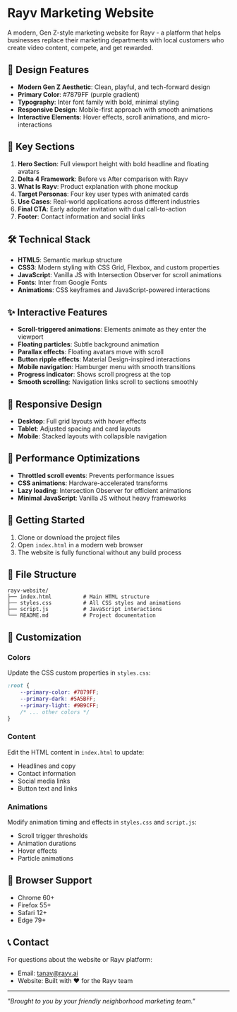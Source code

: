 # Rayv Marketing Website

A modern, Gen Z-style marketing website for Rayv - a platform that helps businesses replace their marketing departments with local customers who create video content, compete, and get rewarded.

## 🎨 Design Features

- **Modern Gen Z Aesthetic**: Clean, playful, and tech-forward design
- **Primary Color**: #7879FF (purple gradient)
- **Typography**: Inter font family with bold, minimal styling
- **Responsive Design**: Mobile-first approach with smooth animations
- **Interactive Elements**: Hover effects, scroll animations, and micro-interactions

## 🚀 Key Sections

1. **Hero Section**: Full viewport height with bold headline and floating avatars
2. **Delta 4 Framework**: Before vs After comparison with Rayv
3. **What Is Rayv**: Product explanation with phone mockup
4. **Target Personas**: Four key user types with animated cards
5. **Use Cases**: Real-world applications across different industries
6. **Final CTA**: Early adopter invitation with dual call-to-action
7. **Footer**: Contact information and social links

## 🛠️ Technical Stack

- **HTML5**: Semantic markup structure
- **CSS3**: Modern styling with CSS Grid, Flexbox, and custom properties
- **JavaScript**: Vanilla JS with Intersection Observer for scroll animations
- **Fonts**: Inter from Google Fonts
- **Animations**: CSS keyframes and JavaScript-powered interactions

## ✨ Interactive Features

- **Scroll-triggered animations**: Elements animate as they enter the viewport
- **Floating particles**: Subtle background animation
- **Parallax effects**: Floating avatars move with scroll
- **Button ripple effects**: Material Design-inspired interactions
- **Mobile navigation**: Hamburger menu with smooth transitions
- **Progress indicator**: Shows scroll progress at the top
- **Smooth scrolling**: Navigation links scroll to sections smoothly

## 📱 Responsive Design

- **Desktop**: Full grid layouts with hover effects
- **Tablet**: Adjusted spacing and card layouts
- **Mobile**: Stacked layouts with collapsible navigation

## 🎯 Performance Optimizations

- **Throttled scroll events**: Prevents performance issues
- **CSS animations**: Hardware-accelerated transforms
- **Lazy loading**: Intersection Observer for efficient animations
- **Minimal JavaScript**: Vanilla JS without heavy frameworks

## 🚀 Getting Started

1. Clone or download the project files
2. Open `index.html` in a modern web browser
3. The website is fully functional without any build process

## 📁 File Structure

```
rayv-website/
├── index.html          # Main HTML structure
├── styles.css          # All CSS styles and animations
├── script.js           # JavaScript interactions
└── README.md           # Project documentation
```

## 🎨 Customization

### Colors
Update the CSS custom properties in `styles.css`:
```css
:root {
    --primary-color: #7879FF;
    --primary-dark: #5A5BFF;
    --primary-light: #9B9CFF;
    /* ... other colors */
}
```

### Content
Edit the HTML content in `index.html` to update:
- Headlines and copy
- Contact information
- Social media links
- Button text and links

### Animations
Modify animation timing and effects in `styles.css` and `script.js`:
- Scroll trigger thresholds
- Animation durations
- Hover effects
- Particle animations

## 🌟 Browser Support

- Chrome 60+
- Firefox 55+
- Safari 12+
- Edge 79+

## 📞 Contact

For questions about the website or Rayv platform:
- Email: tanav@rayv.ai
- Website: Built with ❤️ for the Rayv team

---

*"Brought to you by your friendly neighborhood marketing team."* 